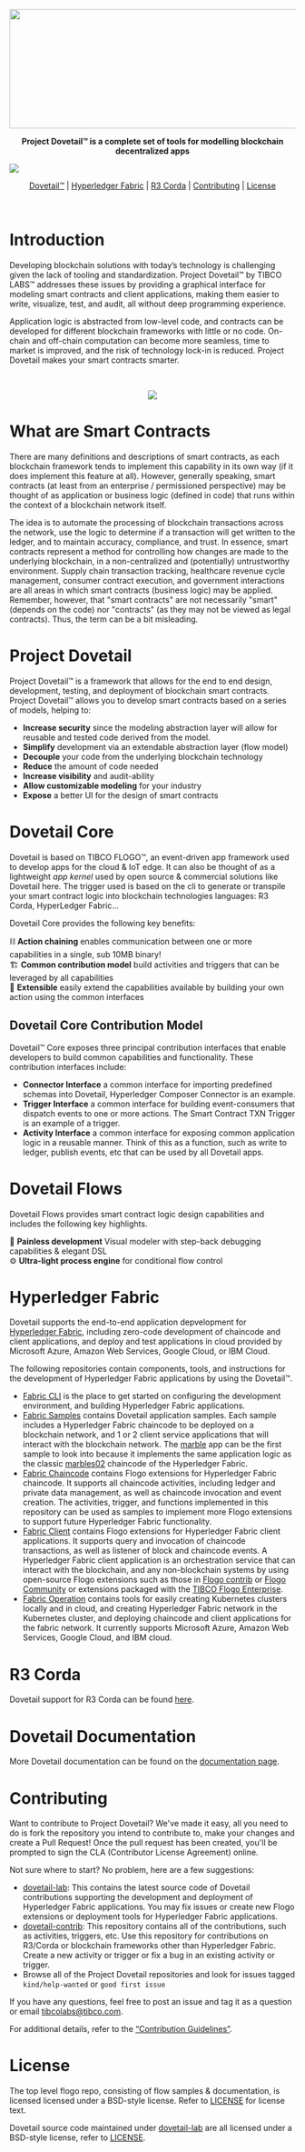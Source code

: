 <p align="center">
  <img src ="images/TIBCO Labs final with TM2-08_email.png" width="600" height="210"/>
</p>

<p align="center" >
  <b>Project Dovetail™ is a complete set of tools for modelling blockchain decentralized apps</b>
</p>

<img src="https://img.shields.io/badge/license-BSD%20style-blue.svg"/>

<p align="center">
  <a href="#project-dovetail">Dovetail™</a> | <a href="#hyperledger-fabric">Hyperledger Fabric</a> | <a href="#r3-corda">R3 Corda</a> | <a href="#contributing">Contributing</a> | <a href="#license">License</a>
</p>

<br/>

# Introduction

Developing blockchain solutions with today’s technology is challenging given the lack of tooling and standardization. Project Dovetail™ by TIBCO LABS™ addresses these issues by providing a graphical interface for modeling smart contracts and client applications, making them easier to write, visualize, test, and audit, all without deep programming experience.

Application logic is abstracted from low-level code, and contracts can be developed for different blockchain frameworks with little or no code. On-chain and off-chain computation can become more seamless, time to market is improved, and the risk of technology lock-in is reduced. Project Dovetail makes your smart contracts smarter.

<br/>

<p align="center">
  <img src ="images/eventhandlers.png" />
</p>

# What are Smart Contracts

There are many definitions and descriptions of smart contracts, as each blockchain framework tends to implement this capability in its own way (if it does implement this feature at all). However, generally speaking, smart contracts (at least from an enterprise / permissioned perspective) may be thought of as application or business logic (defined in code) that runs within the context of a blockchain network itself.

The idea is to automate the processing of blockchain transactions across the network, use the logic to determine if a transaction will get written to the ledger, and to maintain accuracy, compliance, and trust. In essence, smart contracts represent a method for controlling how changes are made to the underlying blockchain, in a non-centralized and (potentially) untrustworthy environment. Supply chain transaction tracking, healthcare revenue cycle management, consumer contract execution, and government interactions are all areas in which smart contracts (business logic) may be applied. Remember, however, that "smart contracts" are not necessarily "smart" (depends on the code) nor "contracts" (as they may not be viewed as legal contracts). Thus, the term can be a bit misleading.

# Project Dovetail

Project Dovetail™ is a framework that allows for the end to end design, development, testing, and deployment of blockchain smart contracts. Project Dovetail™ allows you to develop smart contracts based on a series of models, helping to:

- **Increase security** since the modeling abstraction layer will allow for reusable and tested code derived from the model.
- **Simplify** development via an extendable abstraction layer (flow model)
- **Decouple** your code from the underlying blockchain technology
- **Reduce** the amount of code needed
- **Increase visibility** and audit-ability
- **Allow customizable modeling** for your industry
- **Expose** a better UI for the design of smart contracts

# Dovetail Core

Dovetail is based on TIBCO FLOGO™, an event-driven app framework used to develop apps for the cloud & IoT edge. It can also be thought of as a lightweight _app kernel_ used by open source & commercial solutions like Dovetail here. The trigger used is based on the cli to generate or transpile your smart contract logic into blockchain technologies languages: R3 Corda, HyperLedger Fabric...

Dovetail Core provides the following key benefits:

⛓ **Action chaining** enables communication between one or more capabilities in a single, sub 10MB binary!<br/>
🏗 **Common contribution model** build activities and triggers that can be leveraged by all capabilities<br/>
🔨 **Extensible** easily extend the capabilities available by building your own action using the common interfaces<br/>

## Dovetail Core Contribution Model

Dovetail™ Core exposes three principal contribution interfaces that enable developers to build common capabilities and functionality. These contribution interfaces include:

- **Connector Interface** a common interface for importing predefined schemas into Dovetail, Hyperledger Composer Connector is an example.
- **Trigger Interface** a common interface for building event-consumers that dispatch events to one or more actions. The Smart Contract TXN Trigger is an example of a trigger.
- **Activity Interface** a common interface for exposing common application logic in a reusable manner. Think of this as a function, such as write to ledger, publish events, etc that can be used by all Dovetail apps.

# Dovetail Flows

Dovetail Flows provides smart contract logic design capabilities and includes the following key highlights.

🌈 **Painless development** Visual modeler with step-back debugging capabilities & elegant DSL<br/>
⚙️ **Ultra-light process engine** for conditional flow control

# Hyperledger Fabric

Dovetail supports the end-to-end application depvelopment for [Hyperledger Fabric](https://www.hyperledger.org/use/fabric), including zero-code development of chaincode and client applications, and deploy and test applications in cloud provided by Microsoft Azure, Amazon Web Services, Google Cloud, or IBM Cloud.

The following repositories contain components, tools, and instructions for the development of Hyperledger Fabric applications by using the Dovetail™.

- [Fabric CLI](https://github.com/dovetail-lab/fabric-cli) is the place to get started on configuring the development environment, and building Hyperledger Fabric applications.
- [Fabric Samples](https://github.com/dovetail-lab/fabric-samples) contains Dovetail application samples. Each sample includes a Hyperledger Fabric chaincode to be deployed on a blockchain network, and 1 or 2 client service applications that will interact with the blockchain network. The [marble](https://github.com/dovetail-lab/fabric-samples/tree/master/marble) app can be the first sample to look into because it implements the same application logic as the classic [marbles02](https://github.com/hyperledger/fabric-samples/tree/master/chaincode/marbles02) chaincode of the Hyperledger Fabric.
- [Fabric Chaincode](https://github.com/dovetail-lab/fabric-chaincode) contains Flogo extensions for Hyperledger Fabric chaincode. It supports all chaincode activities, including ledger and private data management, as well as chaincode invocation and event creation. The activities, trigger, and functions implemented in this repository can be used as samples to implement more Flogo extensions to support future Hyperledger Fabric functionality.
- [Fabric Client](https://github.com/dovetail-lab/fabric-client) contains Flogo extensions for Hyperledger Fabric client applications. It supports query and invocation of chaincode transactions, as well as listener of block and chaincode events. A Hyperledger Fabric client application is an orchestration service that can interact with the blockchain, and any non-blockchain systems by using open-source Flogo extensions such as those in [Flogo contrib](https://github.com/project-flogo/contrib) or [Flogo Community](https://tibcosoftware.github.io/flogo/showcases/) or extensions packaged with the [TIBCO Flogo Enterprise](https://www.tibco.com/products/tibco-flogo).
- [Fabric Operation](https://github.com/dovetail-lab/fabric-operation) contains tools for easily creating Kubernetes clusters locally and in cloud, and creating Hyperledger Fabric network in the Kubernetes cluster, and deploying chaincode and client applications for the fabric network. It currently supports Microsoft Azure, Amazon Web Services, Google Cloud, and IBM cloud.

# R3 Corda

Dovetail support for R3 Corda can be found [here](https://github.com/TIBCOSoftware/dovetail-contrib/tree/master/corda).

# Dovetail Documentation

More Dovetail documentation can be found on the [documentation page](https://tibcosoftware.github.io/dovetail/).

# Contributing

Want to contribute to Project Dovetail? We've made it easy, all you need to do is fork the repository you intend to contribute to, make your changes and create a Pull Request! Once the pull request has been created, you'll be prompted to sign the CLA (Contributor License Agreement) online.

Not sure where to start? No problem, here are a few suggestions:

- [dovetail-lab](https://github.com/dovetail-lab): This contains the latest source code of Dovetail contributions supporting the development and deployment of Hyperledger Fabric applications. You may fix issues or create new Flogo extensions or deployment tools for Hyperledger Fabric applications.
- [dovetail-contrib](https://github.com/TIBCOSoftware/dovetail-contrib): This repository contains all of the contributions, such as activities, triggers, etc. Use this repository for contributions on R3/Corda or blockchain frameworks other than Hyperledger Fabric. Create a new activity or trigger or fix a bug in an existing activity or trigger.
- Browse all of the Project Dovetail repositories and look for issues tagged `kind/help-wanted` or `good first issue`

If you have any questions, feel free to post an issue and tag it as a question or email <tibcolabs@tibco.com>.

For additional details, refer to the [“Contribution Guidelines”](./CONTRIBUTING.md).

# License

The top level flogo repo, consisting of flow samples & documentation, is licensed licensed under a BSD-style license. Refer to [LICENSE](./LICENSE) for license text.

Dovetail source code maintained under [dovetail-lab](https://github.com/dovetail-lab) are all licensed under a BSD-style license, refer to [LICENSE](./LICENSE).
